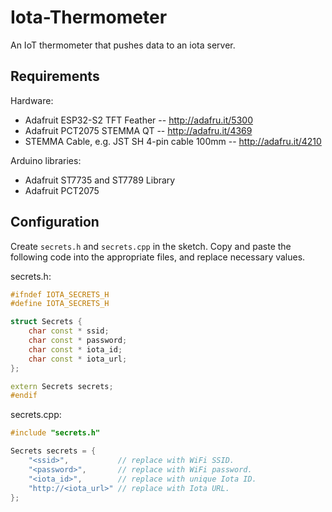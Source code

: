 # Iota-Thermometer

An IoT thermometer that pushes data to an iota server.

## Requirements

Hardware:
* Adafruit ESP32-S2 TFT Feather -- http://adafru.it/5300
* Adafruit PCT2075 STEMMA QT -- http://adafru.it/4369
* STEMMA Cable, e.g. JST SH 4-pin cable 100mm -- http://adafru.it/4210

Arduino libraries:
* Adafruit ST7735 and ST7789 Library
* Adafruit PCT2075

## Configuration
Create `secrets.h` and `secrets.cpp` in the sketch. Copy and paste the
following code into the appropriate files, and replace necessary values.

secrets.h:
```cpp
#ifndef IOTA_SECRETS_H
#define IOTA_SECRETS_H

struct Secrets {
    char const * ssid;
    char const * password;
    char const * iota_id;
    char const * iota_url;
};

extern Secrets secrets;
#endif
```

secrets.cpp:
```cpp
#include "secrets.h"

Secrets secrets = { 
    "<ssid>",           // replace with WiFi SSID.
    "<password>",       // replace with WiFi password.
    "<iota_id>",        // replace with unique Iota ID.
    "http://<iota_url>" // replace with Iota URL.
};
```

